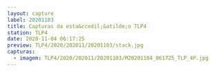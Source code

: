 ```yaml
---
layout: capture
label: 20201103
title: Capturas da esta&ccedil;&atilde;o TLP4
station: TLP4
date: 2020-11-04 06:17:25
preview: TLP4/2020/202011/20201103/stack.jpg
capturas:
  - imagem: TLP4/2020/202011/20201103/M20201104_061725_TLP_4P.jpg
---
```

